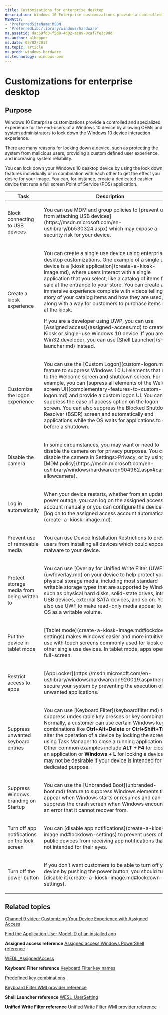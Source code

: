 ```yaml
---
title: Customizations for enterprise desktop
description: Windows 10 Enterprise customizations provide a controlled and specialized experience for the end-users of a Windows 10 device by allowing OEMs and system administrators to lock down the Windows 10 device interaction experience.
MSHAttr:
- 'PreferredSiteName:MSDN'
- 'PreferredLib:/library/windows/hardware'
ms.assetid: dac59fd3-f5d0-4d02-ac89-0caf7fe3c9dd
ms.author: alhopper
ms.date: 05/02/2017
ms.topic: article
ms.prod: windows-hardware
ms.technology: windows-oem
---
```

# Customizations for enterprise desktop

## Purpose

Windows 10 Enterprise customizations provide a controlled and specialized experience for the end-users of a Windows 10 device by allowing OEMs and system administrators to lock down the Windows 10 device interaction experience.

There are many reasons for locking down a device, such as protecting the system from malicious users, providing a custom defined user experience, and increasing system reliability.

You can lock down your Windows 10 desktop device by using the lock down features individually or in combination with each other to get the effect you desire for your image. You can, for instance, create a dedicated cashier device that runs a full screen Point of Service (POS) application.

<table>
<colgroup>
<col width="50%" />
<col width="50%" />
</colgroup>
<thead>
<tr class="header">
<th>Task</th>
<th>Description</th>
</tr>
</thead>
<tbody>
<tr class="odd">
<td><p>Block connecting to USB devices</p></td>
<td><p>You can use MDM and group policies to [prevent users from attaching USB devices](https://msdn.microsoft.com/en-us/library/bb530324.aspx) which may expose a security risk for your device.</p></td>
</tr>
<tr class="even">
<td><p>Create a kiosk experience</p></td>
<td><p>You can create a single use device using enterprise desktop customizations. One example of a single use device is a [kiosk application](create-a-kiosk-image.md), where users interact with a single application that you select, like a catalog of items for sale at the entrance to your store. You can create an immersive experience complete with videos telling the story of your catalog items and how they are used, along with a way for customers to purchase items right at the kiosk.</p>
<p>If you are a developer using UWP, you can use [Assigned access](assigned-access.md) to create a Kiosk or single-use Windows 10 device. If you are a Win32 developer, you can use [Shell Launcher](shell-launcher.md) instead.</p></td>
</tr>
<tr class="odd">
<td><p>Customize the logon experience</p></td>
<td><p>You can use the [Custom Logon](custom-logon.md) feature to suppress Windows 10 UI elements that relate to the Welcome screen and shutdown screen. For example, you can [supress all elements of the Welcome screen UI](complementary-features-to-custom-logon.md) and provide a custom logon UI. You can suppress the ease of access option on the logon screen. You can also suppress the Blocked Shutdown Resolver (BSDR) screen and automatically end applications while the OS waits for applications to close before a shutdown.</p></td>
</tr>
<tr class="even">
<td><p>Disable the camera</p></td>
<td><p>In some circumstances, you may want or need to disable the camera on for privacy purposes. You can disable the camera in Settings&gt;Privacy, or by using [MDM policy](https://msdn.microsoft.com/en-us/library/windows/hardware/dn904962.aspx#camera-allowcamera).</p></td>
</tr>
<tr class="odd">
<td><p>Log in automatically</p></td>
<td><p>When your device restarts, whether from an update or power outage, you can log on the assigned access account manually or you can configure the device to [log on to the assigned access account automatically](create-a-kiosk-image.md).</p></td>
</tr>
<tr class="even">
<td><p>Prevent use of removable media</p></td>
<td><p>You can use Device Installation Restrictions to prevent users from installing all devices which could expose malware to your device.</p></td>
</tr>
<tr class="odd">
<td><p>Protect storage media from being written to</p></td>
<td><p>You can use [Overlay for Unified Write Filter (UWF)](uwfoverlay.md) on your device to help protect your physical storage media, including most standard writable storage types that are supported by Windows, such as physical hard disks, solid-state drives, internal USB devices, external SATA devices, and so on. You can also use UWF to make read-only media appear to the OS as a writable volume.</p></td>
</tr>
<tr class="even">
<td><p>Put the device in tablet mode</p></td>
<td><p>[Tablet mode](create-a-kiosk-image.md#lockdown-settings) makes Windows easier and more intuitive to use with touch screens commonly used for kiosk or other single use devices. In tablet mode, apps open in full-screen.</p></td>
</tr>
<tr class="odd">
<td><p>Restrict access to apps</p></td>
<td><p>[AppLocker](https://msdn.microsoft.com/en-us/library/windows/hardware/dn920019.aspx)helps to secure your system by preventing the execution of unwanted applications.</p></td>
</tr>
<tr class="even">
<td><p>Suppress unwanted keyboard entries</p></td>
<td><p>You can use [Keyboard Filter](keyboardfilter.md) to suppress undesirable key presses or key combinations. Normally, a customer can use certain Windows key combinations like <strong>Ctrl+Alt+Delete</strong> or <strong>Ctrl+Shift+Tab</strong> to alter the operation of a device by locking the screen or using Task Manager to close a running application. Other common examples include <strong>ALT + F4</strong> for closing an application or <strong>Windows + L</strong> for locking a device. This may not be desirable if your device is intended for a dedicated purpose.</p></td>
</tr>
<tr class="odd">
<td><p>Suppress Windows branding on Startup</p></td>
<td><p>You can use the [Unbranded Boot](unbranded-boot.md) feature to suppress Windows elements that appear when Windows starts or resumes and can suppress the crash screen when Windows encounters an error that it cannot recover from.</p></td>
</tr>
<tr class="even">
<td><p>Turn off app notifications on the lock screen</p></td>
<td><p>You can [disable app notifications](create-a-kiosk-image.md#lockdown-settings) to prevent users of your public devices from receiving app notifications that are not intended for their eyes.</p></td>
</tr>
<tr class="odd">
<td><p>Turn off the power button</p></td>
<td><p>If you don’t want customers to be able to turn off your device by pushing the power button, you should turn [disable it](create-a-kiosk-image.md#lockdown-settings).</p></td>
</tr>
</tbody>
</table>

## Related topics

[Channel 9 video: Customizing Your Device Experience with Assigned Access](https://channel9.msdn.com/Events/Build/2016/P508)

[Find the Application User Model ID of an installed app](find-the-application-user-model-id-of-an-installed-app.md)

**Assigned access reference**
[Assigned access Windows PowerShell reference](assigned-access-windows-powershell-reference.md)

[WEDL\_AssignedAccess](wedl-assignedaccess.md)

**Keyboard Filter reference**
[Keyboard Filter key names](keyboardfilter-key-names.md)

[Predefined key combinations](predefined-key-combinations.md)

[Keyboard Filter WMI provider reference](keyboardfilter-wmi-provider-reference.md)

**Shell Launcher reference**
[WESL\_UserSetting](wesl-usersetting.md)

**Unified Write Filter reference**
[Unified Write Filter WMI provider reference](uwf-wmi-provider-reference.md)